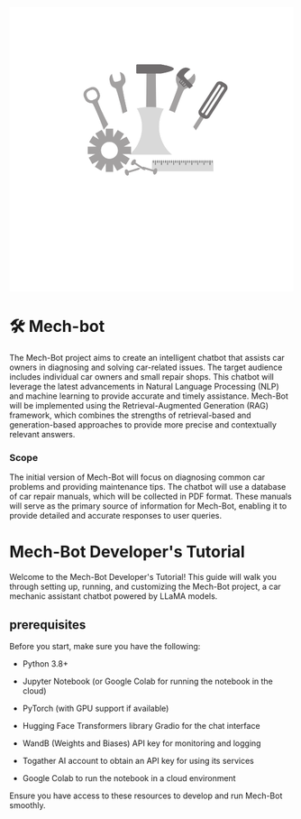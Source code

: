 <picture align="center"><img src = "img/MechBot_5.png" width = 700px></picture>
# 🛠 Mech-bot

The Mech-Bot project aims to create an intelligent chatbot that assists car owners in diagnosing and solving car-related issues. The target audience includes individual car owners and small repair shops. This chatbot will leverage the latest advancements in Natural Language Processing (NLP) and machine learning to provide accurate and timely assistance. Mech-Bot will be implemented using the Retrieval-Augmented Generation (RAG) framework, which combines the strengths of retrieval-based and generation-based approaches to provide more precise and contextually relevant answers.

### Scope

The initial version of Mech-Bot will focus on diagnosing common car problems and providing maintenance tips. The chatbot will use a database of car repair manuals, which will be collected in PDF format. These manuals will serve as the primary source of information for Mech-Bot, enabling it to provide detailed and accurate responses to user queries.

# Mech-Bot Developer's Tutorial

Welcome to the Mech-Bot Developer's Tutorial! This guide will walk you through setting up, running, and customizing the Mech-Bot project, a car mechanic assistant chatbot powered by LLaMA models.

## prerequisites

Before you start, make sure you have the following:

- Python 3.8+
- Jupyter Notebook (or Google Colab for running the notebook in the cloud)

- PyTorch (with GPU support if available)

- Hugging Face Transformers library
Gradio for the chat interface

- WandB (Weights and Biases) API key for monitoring and logging

- Togather AI account to obtain an API key for using its services

- Google Colab to run the notebook in a cloud environment

Ensure you have access to these resources to develop and run Mech-Bot smoothly.

